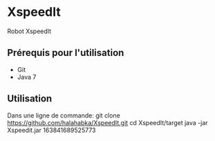 # XspeedIt
Robot XspeedIt

## Prérequis pour l'utilisation

 - Git
 - Java 7

## Utilisation

 Dans une ligne de commande:
 git clone https://github.com/halahabka/XspeedIt.git
 cd XspeedIt/target
 java -jar Xspeedit.jar 163841689525773
 
 